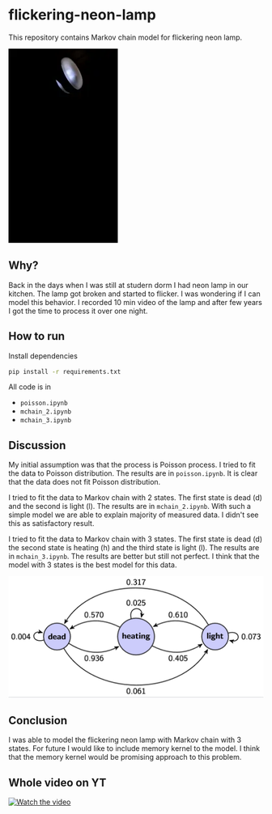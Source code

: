 # flickering-neon-lamp
This repository contains Markov chain model for flickering neon lamp.

![](./data/output.webp)

## Why?
Back in the days when I was still at studern dorm I had neon lamp in our kitchen. The lamp got broken and started to flicker. I was wondering if I can model this behavior. I recorded 10 min video of the lamp and after few years I got the time to process it over one night. 

## How to run
Install dependencies
```bash
pip install -r requirements.txt
```
All code is in 
- `poisson.ipynb` 
- `mchain_2.ipynb`
- `mchain_3.ipynb`

## Discussion

My initial assumption was that the process is Poisson process. I tried to fit the data to Poisson distribution. The results are in `poisson.ipynb`. It is clear that the data does not fit Poisson distribution.

I tried to fit the data to Markov chain with 2 states. The first state is dead (d) and the second is light (l). The results are in `mchain_2.ipynb`. With such a simple model we are able to explain majority of measured data. I didn't see this as satisfactory result. 

I tried to fit the data to Markov chain with 3 states. The first state is dead (d) the second state is heating (h) and the third state is light (l). The results are in `mchain_3.ipynb`. The results are better but still not perfect. I think that the model with 3 states is the best model for this data.

![](./data/mch_3_graph.png)

## Conclusion

I was able to model the flickering neon lamp with Markov chain with 3 states. For future I would like to include memory kernel to the model. I think that the memory kernel would be promising approach to this problem.

## Whole video on YT
[![Watch the video](https://img.youtube.com/vi/YdJjT4DGCh4/maxresdefault.jpg)](https://youtu.be/YdJjT4DGCh4)
